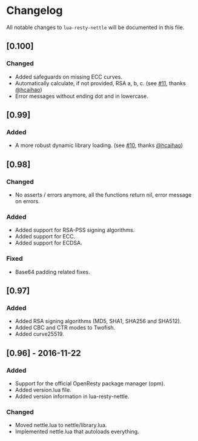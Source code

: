 # Changelog

All notable changes to `lua-resty-nettle` will be documented in this file.

## [0.100]
### Changed
- Added safeguards on missing ECC curves.
- Automatically calculate, if not provided, RSA a, b, c.
  (see [#11](https://github.com/bungle/lua-resty-nettle/issues/11),
   thanks [@hcaihao](https://github.com/hcaihao))
- Error messages without ending dot and in lowercase.

## [0.99]
### Added
- A more robust dynamic library loading.
  (see [#10](https://github.com/bungle/lua-resty-nettle/issues/10),
   thanks [@hcaihao](https://github.com/hcaihao))

## [0.98]
### Changed
- No asserts / errors anymore, all the functions return nil, error message
  on errors.
  
### Added  
- Added support for RSA-PSS signing algorithms.
- Added support for ECC.
- Added support for ECDSA.

### Fixed
- Base64 padding related fixes.

## [0.97] 
### Added
- Added RSA signing algorithms (MD5, SHA1, SHA256 and SHA512).
- Added CBC and CTR modes to Twofish.
- Added curve25519.

## [0.96] - 2016-11-22
### Added
- Support for the official OpenResty package manager (opm).
- Added version.lua file.
- Added version information in lua-resty-nettle.

### Changed
- Moved nettle.lua to nettle/library.lua.
- Implemented nettle.lua that autoloads everything.
